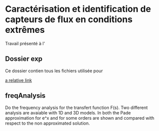 # Caractérisation et identification de capteurs de flux en conditions extrêmes  

Travail présenté à l'

## Dossier exp

Ce dossier contien tous les fichiers utilisée pour

[a relative link](https://github.com/FurlanLucas/Stage2A/blob/main/exp/README.md)

## freqAnalysis
Do the frequency analysis for the transfert function F(s). Two different analysis are avaiable with 1D and 3D models. In both the Pade approximation for e^x and for some orders are shown and compared with respect to the non approximated solution.